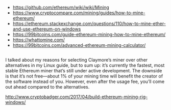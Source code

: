 - https://github.com/ethereum/wiki/wiki/Mining
- https://www.cryptocompare.com/mining/guides/how-to-mine-ethereum/
- https://ethereum.stackexchange.com/questions/110/how-to-mine-ether-and-use-ethereum-on-windows
- https://99bitcoins.com/guide-ethereum-mining-how-to-mine-ethereum/
- https://whattomine.com/
- https://99bitcoins.com/advanced-ethereum-mining-calculator/

##

I talked about my reasons for selecting Claymore’s miner over other alternatives in my Linux guide, but to sum up: it’s currently the fastest, most stable Ethereum miner that’s still under active development. The downside is that it’s not free—about 1% of your mining time will benefit the creator of the software instead of you. However, even after the usage fee, you’ll come out ahead compared to the alternatives.

http://www.cryptobadger.com/2017/04/build-ethereum-mining-rig-windows/
